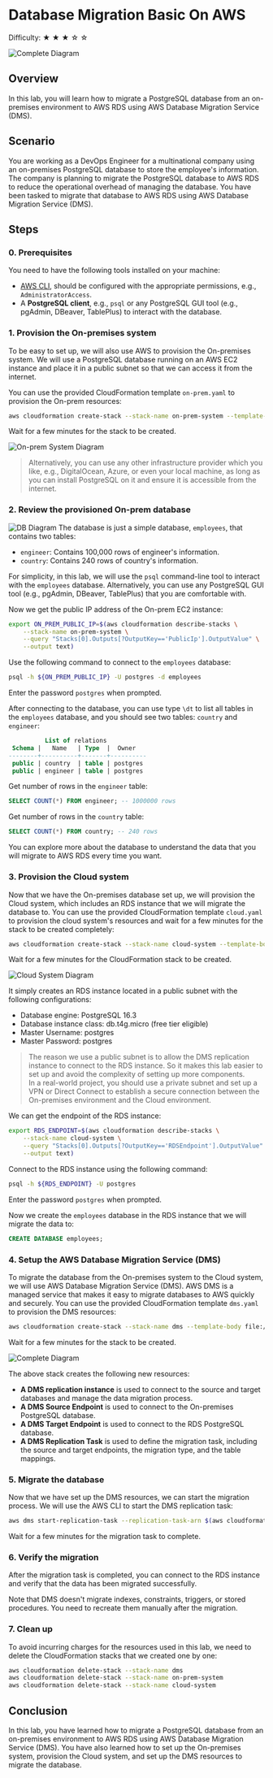 # Database Migration Basic On AWS

Difficulty: ★ ★ ★ ☆ ☆

![Complete Diagram](./assets/complete-diagram.png)

## Overview

In this lab, you will learn how to migrate a PostgreSQL database from an on-premises environment to AWS RDS using AWS Database Migration Service (DMS).

## Scenario

You are working as a DevOps Engineer for a multinational company using an on-premises PostgreSQL database to store the employee's information. The company is planning to migrate the PostgreSQL database to AWS RDS to reduce the operational overhead of managing the database. You have been tasked to migrate that database to AWS RDS using AWS Database Migration Service (DMS).

## Steps

### 0. Prerequisites

You need to have the following tools installed on your machine:

- [AWS CLI](https://docs.aws.amazon.com/cli/latest/userguide/getting-started-install.html), should be configured with the appropriate permissions, e.g., `AdministratorAccess`.
- A **PostgreSQL client**, e.g., `psql` or any PostgreSQL GUI tool (e.g., pgAdmin, DBeaver, TablePlus) to interact with the database.

### 1. Provision the On-premises system

To be easy to set up, we will also use AWS to provision the On-premises system. We will use a PostgreSQL database running on an AWS EC2 instance and place it in a public subnet so that we can access it from the internet.

You can use the provided CloudFormation template `on-prem.yaml` to provision the On-prem resources:

```bash
aws cloudformation create-stack --stack-name on-prem-system --template-body file://cfn-templates/on-prem.yaml
```

Wait for a few minutes for the stack to be created.

![On-prem System Diagram](./assets/on-prem-diagram.png)

> Alternatively, you can use any other infrastructure provider which you like, e.g., DigitalOcean, Azure, or even your local machine, as long as you can install PostgreSQL on it and ensure it is accessible from the internet.

### 2. Review the provisioned On-prem database

![DB Diagram](./assets/db-diagram.png)
The database is just a simple database, `employees`, that contains two tables:

- `engineer`: Contains 100,000 rows of engineer's information.
- `country`: Contains 240 rows of country's information.

For simplicity, in this lab, we will use the `psql` command-line tool to interact with the `employees` database. Alternatively, you can use any PostgreSQL GUI tool (e.g., pgAdmin, DBeaver, TablePlus) that you are comfortable with.

Now we get the public IP address of the On-prem EC2 instance:

```bash
export ON_PREM_PUBLIC_IP=$(aws cloudformation describe-stacks \
    --stack-name on-prem-system \
    --query "Stacks[0].Outputs[?OutputKey=='PublicIp'].OutputValue" \
    --output text)
```

Use the following command to connect to the `employees` database:

```bash
psql -h ${ON_PREM_PUBLIC_IP} -U postgres -d employees
```

Enter the password `postgres` when prompted.

After connecting to the database, you can use type `\dt` to list all tables in the `employees` database, and you should see two tables: `country` and `engineer`:

```sql
          List of relations
 Schema |   Name   | Type  |  Owner
--------+----------+-------+----------
 public | country  | table | postgres
 public | engineer | table | postgres
```

Get number of rows in the `engineer` table:

```sql
SELECT COUNT(*) FROM engineer; -- 1000000 rows
```

Get number of rows in the `country` table:

```sql
SELECT COUNT(*) FROM country; -- 240 rows
```

You can explore more about the database to understand the data that you will migrate to AWS RDS every time you want.

### 3. Provision the Cloud system

Now that we have the On-premises database set up, we will provision the Cloud system, which includes an RDS instance that we will migrate the database to. You can use the provided CloudFormation template `cloud.yaml` to provision the cloud system's resources and wait for a few minutes for the stack to be created completely:

```bash
aws cloudformation create-stack --stack-name cloud-system --template-body file://cfn-templates/cloud.yaml
```

Wait for a few minutes for the CloudFormation stack to be created.

![Cloud System Diagram](./assets/cloud-diagram.png)

It simply creates an RDS instance located in a public subnet with the following configurations:

- Database engine: PostgreSQL 16.3
- Database instance class: db.t4g.micro (free tier eligible)
- Master Username: postgres
- Master Password: postgres

> The reason we use a public subnet is to allow the DMS replication instance to connect to the RDS instance. So it makes this lab easier to set up and avoid the complexity of setting up more components. \
> In a real-world project, you should use a private subnet and set up a VPN or Direct Connect to establish a secure connection between the On-premises environment and the Cloud environment.

We can get the endpoint of the RDS instance:
```bash
export RDS_ENDPOINT=$(aws cloudformation describe-stacks \
    --stack-name cloud-system \
    --query "Stacks[0].Outputs[?OutputKey=='RDSEndpoint'].OutputValue" \
    --output text)
```

Connect to the RDS instance using the following command:
```bash
psql -h ${RDS_ENDPOINT} -U postgres
```

Enter the password `postgres` when prompted.

Now we create the `employees` database in the RDS instance that we will migrate the data to:
```sql
CREATE DATABASE employees;
```

### 4. Setup the AWS Database Migration Service (DMS)
To migrate the database from the On-premises system to the Cloud system, we will use AWS Database Migration Service (DMS). AWS DMS is a managed service that makes it easy to migrate databases to AWS quickly and securely.
You can use the provided CloudFormation template `dms.yaml` to provision the DMS resources:
```bash
aws cloudformation create-stack --stack-name dms --template-body file://cfn-templates/dms.yaml --capabilities CAPABILITY_NAMED_IAM
```

Wait for a few minutes for the stack to be created.

![Complete Diagram](./assets/complete-diagram.png)

The above stack creates the following new resources:
- **A DMS replication instance** is used to connect to the source and target databases and manage the data migration process.
- **A DMS Source Endpoint** is used to connect to the On-premises PostgreSQL database.
- **A DMS Target Endpoint** is used to connect to the RDS PostgreSQL database.
- **A DMS Replication Task** is used to define the migration task, including the source and target endpoints, the migration type, and the table mappings.

### 5. Migrate the database

Now that we have set up the DMS resources, we can start the migration process. We will use the AWS CLI to start the DMS replication task:

```bash
aws dms start-replication-task --replication-task-arn $(aws cloudformation describe-stacks --stack-name dms --query "Stacks[0].Outputs[?OutputKey=='ReplicationTaskArn'].OutputValue" --output text)
```

Wait for a few minutes for the migration task to complete.

### 6. Verify the migration

After the migration task is completed, you can connect to the RDS instance and verify that the data has been migrated successfully.

Note that DMS doesn't migrate indexes, constraints, triggers, or stored procedures. You need to recreate them manually after the migration.

### 7. Clean up
To avoid incurring charges for the resources used in this lab, we need to delete the CloudFormation stacks that we created one by one:
```bash
aws cloudformation delete-stack --stack-name dms
aws cloudformation delete-stack --stack-name on-prem-system
aws cloudformation delete-stack --stack-name cloud-system
```

## Conclusion
In this lab, you have learned how to migrate a PostgreSQL database from an on-premises environment to AWS RDS using AWS Database Migration Service (DMS). You have also learned how to set up the On-premises system, provision the Cloud system, and set up the DMS resources to migrate the database.